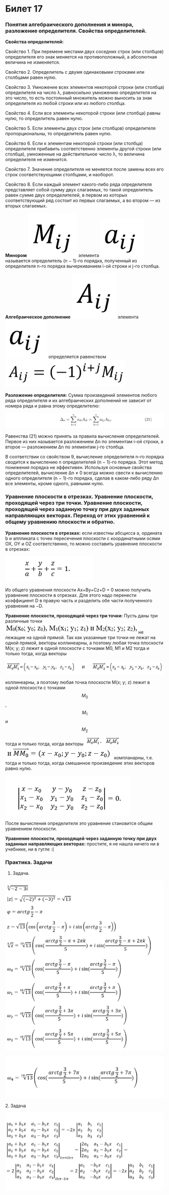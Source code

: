 # Билет 17

### Понятия алгебраического дополнения и минора, разложение определителя. Свойства определителей.

**Свойства определителей:**

Свойство 1. При перемене местами двух соседних строк (или столбцов) определителя его знак меняется на противоположный, а абсолютная величина не изменяется.

Свойство 2. Определитель с двумя одинаковыми строками или столбцами равен нулю.

Свойство 3. Умножение всех элементов некоторой строки (или столбца) определителя на число λ, равносильно умножению определителя на это число, то есть постоянный множитель можно выносить за знак определителя из любой строки или из любого столбца.

Свойство 4. Если все элементы некоторой строки (или столбца) равны нулю, то определитель равен нулю.

Свойство 5. Если элементы двух строк (или столбцов) определителя пропорциональны, то определитель равен нулю.

Свойство 6. Если к элементам некоторой строки (или столбца) определителя прибавить соответственно элементы другой строки (или столбца), умноженные на действительное число λ, то величина определителя не изменится.

Свойство 7. Значение определителя не меняется после замены всех его строк соответствующими столбцами, и наоборот.

Свойство 8. Если каждый элемент какого-либо ряда определителя представляет собой сумму двух слагаемых, то такой определитель равен сумме двух определителей, в первом из которых соответствующий ряд состоит из первых слагаемых, а во втором — из вторых слагаемых.

**Минором** ![](<../.gitbook/assets/image (1) (1).png>) элемента ![](<../.gitbook/assets/image (97) (1) (1).png>) называется определитель (n − 1)-го порядка, полученный из определителя n-го порядка вычеркиванием i-ой строки и j-го столбца.

**Алгебраическое дополнение** ![](<../.gitbook/assets/image (21) (1).png>) элемента ![](<../.gitbook/assets/image (98) (1).png>) определяется равенством ![](<../.gitbook/assets/image (89).png>)

**Разложение определителя:** Сумма произведений элементов любого ряда определителя и их алгебраических дополнений не зависит от номера ряда и равна этому определителю:

![](<../.gitbook/assets/image (61).png>)

Равенства (21) можно принять за правила вычисления определителей. Первое из них называется разложением ∆n по элементам i-ой строки, а второе — разложением ∆n по элементам j-го столбца.

В соответствии со свойством 9, вычисление определителя n-го порядка сводится к вычислению n определителей (n − 1)-го порядка. Этот метод понижения порядка не эффективен. Используя основные свойства определителей, вычисление ∆n ≠ 0 всегда можно свести к вычислению одного определителя (n − 1)-го порядка, сделав в каком-либо ряду ∆n все элементы, кроме одного, равными нулю.

### Уравнение плоскости в отрезках. Уравнение плоскости, проходящей через три точки. Уравнение плоскости, проходящей через заданную точку при двух заданных направляющих векторах. Переход от этих уравнений к общему уравнению плоскости и обратно.

**Уравнение плоскости в отрезках:** если известны абсцисса a, ордината b и аппликата c точек пересечения плоскости с координатными осями OX, OY и OZ соответственно, то можно составить уравнение плоскости в отрезках:

![](<../.gitbook/assets/image (64) (1) (1).png>)

Из общего уравнения плоскости Ax+By+Cz+D = 0 можно получить уравнение плоскости в отрезках. Для этого надо перенести коэффициент D в правую часть и разделить обе части полученного уравнения на −D.

**Уравнение плоскости, проходящей через три точки:** Пусть даны три различные точки ![](<../.gitbook/assets/image (37).png>)не лежащие на одной прямой. Так как указанные три точки не лежат на одной прямой, векторы коллинеарны, а поэтому любая точка плоскости M(x; y; z) лежит в одной плоскости с точками M0, M1 и M2 тогда и только тогда, когда векторы

![](<../.gitbook/assets/image (99).png>)

коллинеарны, а поэтому любая точка плоскости M(x; y; z) лежит в одной плоскости с точками$$M_0$$, $$M_1$$ и $$M_2$$ тогда и только тогда, когда векторы ![](<../.gitbook/assets/image (68) (1).png>) ![](<../.gitbook/assets/image (63).png>) компланарны, т.е. тогда и только тогда, когда смешанное произведение этих векторов равно нулю.

![](<../.gitbook/assets/image (28) (1).png>)

После вычисления определителя это уравнение становится общим уравнением плоскости.

**Уравнение плоскости, проходящей через заданную точку при двух заданных направляющих векторах:** простите, я не нашла ничего ни в учебнике, ни в гугле :(

### Практика. Задачи

1. Задача.

![](<../.gitbook/assets/image (57) (1) (1).png>)

![](<../.gitbook/assets/image (51) (1).png>)

2\. Задача

![](<../.gitbook/assets/image (100) (1) (1) (1).png>)
